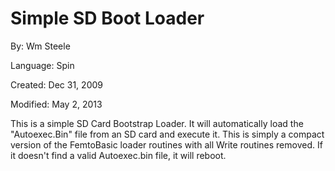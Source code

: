 # Simple SD Boot Loader

By: Wm Steele

Language: Spin

Created: Dec 31, 2009

Modified: May 2, 2013

This is a simple SD Card Bootstrap Loader. It will automatically load the "Autoexec.Bin" file from an SD card and execute it. This is simply a compact version of the FemtoBasic loader routines with all Write routines removed. If it doesn't find a valid Autoexec.bin file, it will reboot.
